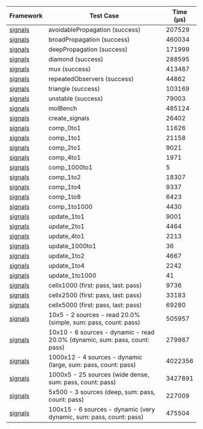 | Framework | Test Case | Time (μs) |
| --- | --- | --- |
| [signals](https://github.com/rodydavis/signals.dart) | avoidablePropagation (success) | 207529 |
| [signals](https://github.com/rodydavis/signals.dart) | broadPropagation (success) | 460034 |
| [signals](https://github.com/rodydavis/signals.dart) | deepPropagation (success) | 171999 |
| [signals](https://github.com/rodydavis/signals.dart) | diamond (success) | 288595 |
| [signals](https://github.com/rodydavis/signals.dart) | mux (success) | 413487 |
| [signals](https://github.com/rodydavis/signals.dart) | repeatedObservers (success) | 44862 |
| [signals](https://github.com/rodydavis/signals.dart) | triangle (success) | 103169 |
| [signals](https://github.com/rodydavis/signals.dart) | unstable (success) | 79003 |
| [signals](https://github.com/rodydavis/signals.dart) | molBench | 485124 |
| [signals](https://github.com/rodydavis/signals.dart) | create_signals | 26402 |
| [signals](https://github.com/rodydavis/signals.dart) | comp_0to1 | 11626 |
| [signals](https://github.com/rodydavis/signals.dart) | comp_1to1 | 21158 |
| [signals](https://github.com/rodydavis/signals.dart) | comp_2to1 | 9021 |
| [signals](https://github.com/rodydavis/signals.dart) | comp_4to1 | 1971 |
| [signals](https://github.com/rodydavis/signals.dart) | comp_1000to1 | 5 |
| [signals](https://github.com/rodydavis/signals.dart) | comp_1to2 | 18307 |
| [signals](https://github.com/rodydavis/signals.dart) | comp_1to4 | 9337 |
| [signals](https://github.com/rodydavis/signals.dart) | comp_1to8 | 6423 |
| [signals](https://github.com/rodydavis/signals.dart) | comp_1to1000 | 4430 |
| [signals](https://github.com/rodydavis/signals.dart) | update_1to1 | 9001 |
| [signals](https://github.com/rodydavis/signals.dart) | update_2to1 | 4464 |
| [signals](https://github.com/rodydavis/signals.dart) | update_4to1 | 2213 |
| [signals](https://github.com/rodydavis/signals.dart) | update_1000to1 | 36 |
| [signals](https://github.com/rodydavis/signals.dart) | update_1to2 | 4667 |
| [signals](https://github.com/rodydavis/signals.dart) | update_1to4 | 2242 |
| [signals](https://github.com/rodydavis/signals.dart) | update_1to1000 | 41 |
| [signals](https://github.com/rodydavis/signals.dart) | cellx1000 (first: pass, last: pass) | 9736 |
| [signals](https://github.com/rodydavis/signals.dart) | cellx2500 (first: pass, last: pass) | 33183 |
| [signals](https://github.com/rodydavis/signals.dart) | cellx5000 (first: pass, last: pass) | 69280 |
| [signals](https://github.com/rodydavis/signals.dart) | 10x5 - 2 sources - read 20.0% (simple, sum: pass, count: pass) | 505957 |
| [signals](https://github.com/rodydavis/signals.dart) | 10x10 - 6 sources - dynamic - read 20.0% (dynamic, sum: pass, count: pass) | 279987 |
| [signals](https://github.com/rodydavis/signals.dart) | 1000x12 - 4 sources - dynamic (large, sum: pass, count: pass) | 4022356 |
| [signals](https://github.com/rodydavis/signals.dart) | 1000x5 - 25 sources (wide dense, sum: pass, count: pass) | 3427891 |
| [signals](https://github.com/rodydavis/signals.dart) | 5x500 - 3 sources (deep, sum: pass, count: pass) | 227009 |
| [signals](https://github.com/rodydavis/signals.dart) | 100x15 - 6 sources - dynamic (very dynamic, sum: pass, count: pass) | 475504 |
